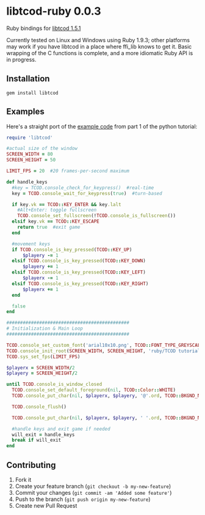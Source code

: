 # libtcod-ruby 0.0.3

Ruby bindings for [libtcod 1.5.1](http://doryen.eptalys.net/libtcod/)

Currently tested on Linux and Windows using Ruby 1.9.3; other platforms may work if you have libtcod in a place where ffi\_lib knows to get it. Basic wrapping of the C functions is complete, and a more idiomatic Ruby API is in progress.

## Installation

    gem install libtcod

## Examples

Here's a straight port of the [example code](http://roguebasin.roguelikedevelopment.org/index.php?title=Complete_Roguelike_Tutorial,_using_python%2Blibtcod,_part_1_code#Moving_around) from part 1 of the python tutorial:

```ruby
require 'libtcod'

#actual size of the window
SCREEN_WIDTH = 80
SCREEN_HEIGHT = 50

LIMIT_FPS = 20  #20 frames-per-second maximum

def handle_keys
  #key = TCOD.console_check_for_keypress()  #real-time
  key = TCOD.console_wait_for_keypress(true)  #turn-based

  if key.vk == TCOD::KEY_ENTER && key.lalt
    #Alt+Enter: toggle fullscreen
    TCOD.console_set_fullscreen(!TCOD.console_is_fullscreen())
  elsif key.vk == TCOD::KEY_ESCAPE
    return true  #exit game
  end

  #movement keys
  if TCOD.console_is_key_pressed(TCOD::KEY_UP)
      $playery -= 1
  elsif TCOD.console_is_key_pressed(TCOD::KEY_DOWN)
      $playery += 1
  elsif TCOD.console_is_key_pressed(TCOD::KEY_LEFT)
      $playerx -= 1
  elsif TCOD.console_is_key_pressed(TCOD::KEY_RIGHT)
      $playerx += 1
  end

  false
end

#############################################
# Initialization & Main Loop
#############################################

TCOD.console_set_custom_font('arial10x10.png', TCOD::FONT_TYPE_GREYSCALE | TCOD::FONT_LAYOUT_TCOD, 0, 0)
TCOD.console_init_root(SCREEN_WIDTH, SCREEN_HEIGHT, 'ruby/TCOD tutorial', false, TCOD::RENDERER_SDL)
TCOD.sys_set_fps(LIMIT_FPS)

$playerx = SCREEN_WIDTH/2
$playery = SCREEN_HEIGHT/2

until TCOD.console_is_window_closed
  TCOD.console_set_default_foreground(nil, TCOD::Color::WHITE)
  TCOD.console_put_char(nil, $playerx, $playery, '@'.ord, TCOD::BKGND_NONE)

  TCOD.console_flush()

  TCOD.console_put_char(nil, $playerx, $playery, ' '.ord, TCOD::BKGND_NONE)

  #handle keys and exit game if needed
  will_exit = handle_keys
  break if will_exit
end
```


## Contributing

1. Fork it
2. Create your feature branch (`git checkout -b my-new-feature`)
3. Commit your changes (`git commit -am 'Added some feature'`)
4. Push to the branch (`git push origin my-new-feature`)
5. Create new Pull Request
